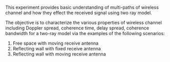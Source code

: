 This experiment provides basic understanding of multi-paths of wireless channel and how they effect the received signal using two ray model.
 
The objective is to characterize the various properties of wireless channel including Doppler spread, coherence time, delay spread, coherence bandwidth for a two-ray model via the examples of the following scenarios:
1) Free space with moving receive antenna
2) Reflecting wall with fixed receive antenna
3) Reflecting wall with moving receive antenna
